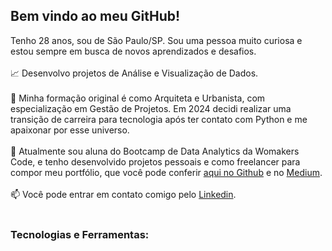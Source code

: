  <link rel="stylesheet" type='text/css' href="https://cdn.jsdelivr.net/gh/devicons/devicon@latest/devicon.min.css" /> 

## Bem vindo ao meu GitHub!

Tenho 28 anos, sou de São Paulo/SP. Sou uma pessoa muito curiosa e estou sempre em busca de novos aprendizados e desafios.
<br></br>
:chart_with_upwards_trend: Desenvolvo projetos de Análise e Visualização de Dados.<br></br>
:triangular_ruler: Minha formação original é como Arquiteta e Urbanista, com especialização em Gestão de Projetos. Em 2024 decidi realizar uma transição de carreira para tecnologia após ter contato com Python e me apaixonar por esse universo.<br></br>
:book: Atualmente sou aluna do Bootcamp de Data Analytics da Womakers Code, e tenho desenvolvido projetos pessoais e como freelancer para compor meu portfólio, que você pode conferir [aqui no Github](https://github.com/anandaviana?tab=repositories) e no [Medium](https://medium.com/@anandadsv "Medium"). <br></br>
:mailbox: Você pode entrar em contato comigo pelo [Linkedin](https://www.linkedin.com/in/ananda-viana-86ba2815a/ "Linkedin"). <br></br>

### Tecnologias e Ferramentas:
 
<i class="devicon-python-plain-wordmark colored"></i> 
<i class="devicon-pandas-plain-wordmark"></i>
<i class="devicon-numpy-plain"></i>
<i class="devicon-matplotlib-plain"></i>
<i class="devicon-git-plain"></i>
<i class="devicon-github-original"></i>
<i class="devicon-vscode-plain"></i>
